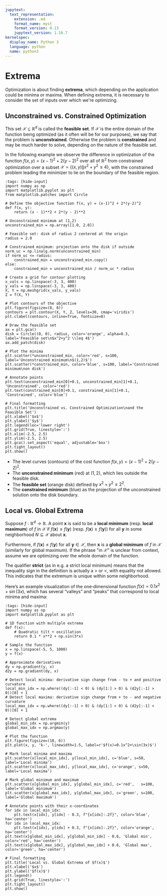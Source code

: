 ```yaml
---
jupytext:
  text_representation:
    extension: .md
    format_name: myst
    format_version: 0.13
    jupytext_version: 1.16.7
kernelspec:
  display_name: Python 3
  language: python
  name: python3
---
```

# Extrema

Optimization is about finding **extrema**, which depending on the
application could be minima or maxima. When defining extrema, it is
necessary to consider the set of inputs over which we're optimizing.

## **Unconstrained vs. Constrained Optimization**
This set $\mathcal{X} \subseteq \mathbb{R}^d$ is called the **feasible
set**. If $\mathcal{X}$ is the entire domain of the function being
optimized (as it often will be for our purposes), we say that the
problem is **unconstrained**. Otherwise the problem is **constrained**
and may be much harder to solve, depending on the nature of the feasible
set.

In the following example we observe the difference in optimization of the function $f(x,y)=(x-1)^2+2(y-2)^2$ over all of $\mathbb{R}^2$ from constrained optimization over a subset $\mathcal{X}=\{(x,y)\|x^2+y^2\leq 4\}$, with the constrained problem leading the minimizer to lie on the boundary of the feasible region.

```{code-cell} ipython3
:tags: [hide-input]
import numpy as np
import matplotlib.pyplot as plt
from matplotlib.patches import Circle

# Define the objective function f(x, y) = (x-1)^2 + 2*(y-2)^2
def f(x, y):
    return (x - 1)**2 + 2*(y - 2)**2

# Unconstrained minimum at (1,2)
unconstrained_min = np.array([1.0, 2.0])

# Feasible set: disk of radius 2 centered at the origin
radius = 2.0

# Constrained minimum: projection onto the disk if outside
norm_uc = np.linalg.norm(unconstrained_min)
if norm_uc <= radius:
    constrained_min = unconstrained_min.copy()
else:
    constrained_min = unconstrained_min / norm_uc * radius

# Create a grid for contour plotting
x_vals = np.linspace(-3, 3, 400)
y_vals = np.linspace(-3, 3, 400)
X, Y = np.meshgrid(x_vals, y_vals)
Z = f(X, Y)

# Plot contours of the objective
plt.figure(figsize=(8, 8))
contours = plt.contour(X, Y, Z, levels=30, cmap='viridis')
plt.clabel(contours, inline=True, fontsize=8)

# Draw the feasible set
ax = plt.gca()
disk = Circle((0, 0), radius, color='orange', alpha=0.3, label='Feasible set\n$x^2+y^2 \\leq 4$')
ax.add_patch(disk)

# Plot the minima
plt.scatter(*unconstrained_min, color='red', s=100, label='Unconstrained minimum\n$(1,2)$')
plt.scatter(*constrained_min, color='blue', s=100, label='Constrained minimum\non disk')

# Annotate points
plt.text(unconstrained_min[0]+0.1, unconstrained_min[1]+0.1, 'Unconstrained', color='red')
plt.text(constrained_min[0]+0.1, constrained_min[1]+0.1, 'Constrained', color='blue')

# Final formatting
plt.title('Unconstrained vs. Constrained Optimization\nand the Feasible Set')
plt.xlabel('$x$')
plt.ylabel('$y$')
plt.legend(loc='lower right')
plt.grid(True, linestyle=':')
plt.xlim(-2.5, 2.5)
plt.ylim(-2.5, 2.5)
plt.gca().set_aspect('equal', adjustable='box')
plt.tight_layout()
plt.show()
```
- The level curves (contours) of the cost function $f(x,y)=(x-1)^2+2(y-2)^2$.
- The **unconstrained minimum** (red) at $(1,2)$, which lies outside the feasible disk.
- The **feasible set** (orange disk) defined by $x^2+y^2 \le 2^2$.
- The **constrained minimum** (blue) as the projection of the unconstrained solution onto the disk boundary.

## **Local vs. Global Extrema**

Suppose $f : \mathbb{R}^d \to \mathbb{R}$.
A point $\mathbf{x}$ is said to be a **local minimum** (resp. **local maximum**) of $f$ in
$\mathcal{X}$ if $f(\mathbf{x}) \leq f(\mathbf{y})$ (resp. $f(\mathbf{x}) \geq f(\mathbf{y})$) for all $\mathbf{y}$ in some neighborhood $N \subseteq \mathcal{X}$ about $\mathbf{x}$.

Furthermore, if $f(\mathbf{x}) \leq f(\mathbf{y})$ for all $\mathbf{y} \in \mathcal{X}$, then $\mathbf{x}$ is a **global minimum** of $f$ in $\mathcal{X}$ (similarly for global maximum). If the phrase "in $\mathcal{X}$" is unclear from context, assume we are optimizing
over the whole domain of the function.

The qualifier **strict** (as in e.g. a strict local minimum) means that the inequality sign in the definition is actually a $>$ or $<$, with equality not allowed. This indicates that the extremum is unique within some neighborhood.

Here’s an example visualization of the one‑dimensional function $f(x)=0.1x^2+\sin(3x)$, which has several  “valleys” and “peaks” that correspond to local minima and maxima:
```{code-cell} ipython3
:tags: [hide-input]
import numpy as np
import matplotlib.pyplot as plt

# 1D function with multiple extrema
def f(x):
    # Quadratic tilt + oscillation
    return 0.1 * x**2 + np.sin(3*x)

# Sample the function
x = np.linspace(-5, 5, 1000)
y = f(x)

# Approximate derivatives
dy = np.gradient(y, x)
d2y = np.gradient(dy, x)

# Detect local minima: derivative sign change from - to + and positive curvature
local_min_idx = np.where((dy[:-1] < 0) & (dy[1:] > 0) & (d2y[:-1] > 0))[0] + 1
# Detect local maxima: derivative sign change from + to - and negative curvature
local_max_idx = np.where((dy[:-1] > 0) & (dy[1:] < 0) & (d2y[:-1] < 0))[0] + 1

# Detect global extrema
global_min_idx = np.argmin(y)
global_max_idx = np.argmax(y)

# Plot the function
plt.figure(figsize=(10, 6))
plt.plot(x, y, 'k-', linewidth=1.5, label=r'$f(x)=0.1x^2+\sin(3x)$')

# Mark local minima and maxima
plt.scatter(x[local_min_idx], y[local_min_idx], c='blue', s=50, label='Local minima')
plt.scatter(x[local_max_idx], y[local_max_idx], c='orange', s=50, label='Local maxima')

# Mark global minimum and maximum
plt.scatter(x[global_min_idx], y[global_min_idx], c='red',   s=100, label='Global minimum')
plt.scatter(x[global_max_idx], y[global_max_idx], c='green', s=100, label='Global maximum')

# Annotate points with their x‐coordinates
for idx in local_min_idx:
    plt.text(x[idx], y[idx] - 0.3, f"{x[idx]:.2f}", color='blue', ha='center')
for idx in local_max_idx:
    plt.text(x[idx], y[idx] + 0.3, f"{x[idx]:.2f}", color='orange', ha='center')
plt.text(x[global_min_idx], y[global_min_idx] - 0.6, 'Global min', color='red', ha='center')
plt.text(x[global_max_idx], y[global_max_idx] + 0.6, 'Global max', color='green', ha='center')

# Final formatting
plt.title('Local vs. Global Extrema of $f(x)$')
plt.xlabel('$x$')
plt.ylabel('$f(x)$')
plt.legend()
plt.grid(True, linestyle=':')
plt.tight_layout()
plt.show()
```




